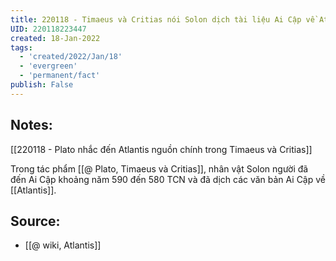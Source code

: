 ```yaml
---
title: 220118 - Timaeus và Critias nói Solon dịch tài liệu Ai Cập về Atlantis
UID: 220118223447
created: 18-Jan-2022
tags:
  - 'created/2022/Jan/18'
  - 'evergreen'
  - 'permanent/fact'
publish: False
---
```

## Notes:
[[220118 - Plato nhắc đến Atlantis nguồn chính trong Timaeus và Critias]]

Trong tác phẩm [[@ Plato, Timaeus và Critias]], nhân vật Solon người đã đến Ai Cập khoảng năm 590 đến 580 TCN và đã dịch các văn bản Ai Cập về [[Atlantis]].

## Source:
- [[@ wiki, Atlantis]]

